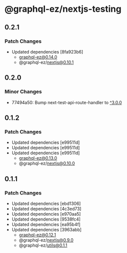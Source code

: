 # @graphql-ez/nextjs-testing

## 0.2.1

### Patch Changes

- Updated dependencies [8fa923b6]
  - graphql-ez@0.14.0
  - @graphql-ez/nextjs@0.10.1

## 0.2.0

### Minor Changes

- 77494a50: Bump next-test-api-route-handler to [^3.0.0](https://github.com/Xunnamius/next-test-api-route-handler/releases/tag/v3.0.0)

## 0.1.2

### Patch Changes

- Updated dependencies [e99511d]
- Updated dependencies [e99511d]
- Updated dependencies [e99511d]
  - graphql-ez@0.13.0
  - @graphql-ez/nextjs@0.10.0

## 0.1.1

### Patch Changes

- Updated dependencies [ebd1306]
- Updated dependencies [4c3ed73]
- Updated dependencies [e970aa5]
- Updated dependencies [9538fc4]
- Updated dependencies [ea95b4f]
- Updated dependencies [3963abb]
  - graphql-ez@0.12.1
  - @graphql-ez/nextjs@0.9.0
  - @graphql-ez/utils@0.1.1
